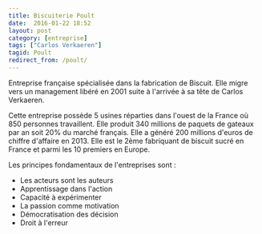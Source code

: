 ```yaml
---
title: Biscuiterie Poult
date:  2016-01-22 18:52
layout: post
category: [entreprise]
tags: ["Carlos Verkaeren"]
tagid: Poult
redirect_from: /poult/
---
```


Entreprise française spécialisée dans la fabrication de Biscuit. Elle migre vers un management libéré en 2001 suite à l'arrivée à sa tête de Carlos Verkaeren.

Cette entreprise possède 5 usines réparties dans l'ouest de la France où 850 personnes travaillent. Elle produit 340 millions de paquets de gateaux par an soit 20% du marché français. Elle a généré 200 millions d'euros de chiffre d'affaire en 2013. Elle est le 2ème fabriquant de biscuit sucré en France et parmi les 10 premiers en Europe.

Les principes fondamentaux de l'entreprises sont :

 * Les acteurs sont les auteurs 
 * Apprentissage dans l'action
 * Capacité à expérimenter
 * La passion comme motivation
 * Démocratisation des décision
 * Droit à l'erreur


